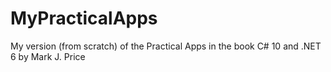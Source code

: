 # MyPracticalApps
My version (from scratch) of the Practical Apps in the book C# 10 and .NET 6 by Mark J. Price
